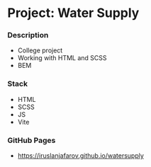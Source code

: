 # Project: Water Supply

### Description

* College project
* Working with HTML and SCSS
* BEM

### Stack

* HTML
* SCSS
* JS
* Vite

### GitHub Pages

* https://iruslanjafarov.github.io/watersupply
